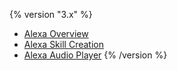 {% version "3.x" %}
-   [Alexa Overview](Alexa%20Overview)
-   [Alexa Skill Creation](Alexa%20Skill%20Creation)
-   [Alexa Audio Player](Alexa%20Audio%20Player)
{% /version %}
